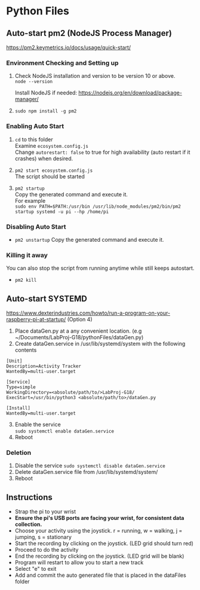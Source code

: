 # Python Files

## Auto-start pm2 (NodeJS Process Manager)
https://pm2.keymetrics.io/docs/usage/quick-start/

### Environment Checking and Setting up
1. Check NodeJS installation and version to be version 10 or above.  
    `node --version`

    Install NodeJS if needed: https://nodejs.org/en/download/package-manager/

1. `sudo npm install -g pm2`

### Enabling Auto Start
1. `cd` to this folder  
    Examine `ecosystem.config.js`  
    Change `autorestart: false` to true for high availability (auto restart if it crashes) when desired.

1. `pm2 start ecosystem.config.js`  
    The script should be started

1. `pm2 startup`  
    Copy the generated command and execute it.  
    For example  
    `sudo env PATH=$PATH:/usr/bin /usr/lib/node_modules/pm2/bin/pm2 startup systemd -u pi --hp /home/pi`

### Disabling Auto Start
- `pm2 unstartup`
    Copy the generated command and execute it.  

### Killing it away
You can also stop the script from running anytime while still keeps autostart.  
- `pm2 kill`



## Auto-start SYSTEMD
https://www.dexterindustries.com/howto/run-a-program-on-your-raspberry-pi-at-startup/ (Option 4)
1. Place dataGen.py at a any convenient location. (e.g ~/Documents/LabProj-G18/pythonFiles/dataGen.py)
2. Create dataGen.service in /usr/lib/systemd/system with the following contents  
```
[Unit]  
Description=Activity Tracker  
WantedBy=multi-user.target  
  
[Service]  
Type=simple  
WorkingDirectory=<absolute/path/to/>LabProj-G18/
ExecStart=/usr/bin/python3 <absolute/path/to>/dataGen.py  

[Install]
WantedBy=multi-user.target
```
3. Enable the service  
`sudo systemctl enable dataGen.service`
4. Reboot

### Deletion
1. Disable the service
`sudo systemctl disable dataGen.service`
2. Delete dataGen.service file from /usr/lib/systemd/system/
3. Reboot

## Instructions
- Strap the pi to your wrist
- **Ensure the pi's USB ports are facing your wrist, for consistent data collection.**
- Choose your activity using the joystick. r = running, w = walking, j = jumping, s = stationary
- Start the recording by clicking on the joystick. (LED grid should turn red)
- Proceed to do the activity
- End the recording by clicking on the joystick. (LED grid will be blank)
- Program will restart to allow you to start a new track
- Select "e" to exit
- Add and commit the auto generated file that is placed in the dataFiles folder


